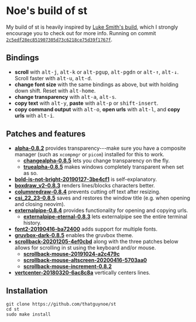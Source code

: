 # Noe's build of st

My build of st is heavily inspired by [Luke Smith's build](https://github.com/LukeSmithxyz/st), which I strongly encourage you to check out for more info. Running on commit [`2c5edf28ec851907305d73c6218ce75d39f1767f`](https://git.suckless.org/st/commit/2c5edf28ec851907305d73c6218ce75d39f1767f.html).

## Bindings

* **scroll** with <kbd>alt-j</kbd>, <kbd>alt-k</kbd> or <kbd>alt-pgup</kbd>, <kbd>alt-pgdn</kbd> or <kbd>alt-↑</kbd>, <kbd>alt-↓</kbd>. Scroll faster with <kbd>alt-u</kbd>, <kbd>alt-d</kbd>.
* **change font size** with the same bindings as above, but with holding down shift. Reset with <kbd>alt-home</kbd>.
* **change transparency** with <kbd>alt-a</kbd>, <kbd>alt-s</kbd>.
* **copy text** with <kbd>alt-y</kbd>, **paste** with <kbd>alt-p</kbd> or <kbd>shift-insert</kbd>.
* **copy command output** with <kbd>alt-o</kbd>, **open urls** with <kbd>alt-l</kbd>, and **copy urls** with <kbd>alt-i</kbd>.

## Patches and features

* [**alpha-0.8.2**](https://st.suckless.org/patches/alpha/st-alpha-0.8.2.diff) provides transparency---make sure you have a composite manager (such as `xcompmgr` or `picom`) installed for this to work.
    * [**changealpha-0.8.5**](https://github.com/LukeSmithxyz/st/commit/73a6020865607018f6442317e7f94fb5d54a7016) lets you change transparency on the fly.
    * [**truealpha-0.8.5**](https://github.com/LukeSmithxyz/st/commit/ffcacfa98d1774cfa98d960e8c5244a38d09447e) makes windows completely transparent when set as so.
* [**bold-is-not-bright-20190127-3be4cf1**](https://st.suckless.org/patches/bold-is-not-bright/st-bold-is-not-bright-20190127-3be4cf1.diff) is self-explanatory.
* [**boxdraw_v2-0.8.3**](https://st.suckless.org/patches/boxdraw/st-boxdraw_v2-0.8.3.diff) renders lines/blocks characters better.
* [**columnredraw-0.8.4**](https://github.com/nimaipatel/st/blob/master/patches/7672445bab01cb4e861651dc540566ac22e25812.diff) prevents cutting off text after resizing.
* [**csi_22_23-0.8.5**](https://st.suckless.org/patches/csi_22_23/st-csi_22_23-0.8.5.diff) saves and restores the window title (e.g. when opening and closing neovim).
* [**externalpipe-0.8.4**](https://st.suckless.org/patches/externalpipe/st-externalpipe-0.8.4.diff) provides functionality for opening and copying urls.
    * [**externalpipe-eternal-0.8.3**](https://st.suckless.org/patches/externalpipe/st-externalpipe-eternal-0.8.3.diff) lets externalpipe see the entire terminal history.
* [**font2-20190416-ba72400**](https://st.suckless.org/patches/font2/st-font2-20190416-ba72400.diff) adds support for multiple fonts.
* [**gruvbox-dark-0.8.5**](https://st.suckless.org/patches/gruvbox/st-gruvbox-dark-0.8.5.diff) enables the gruvbox theme.
* [**scrollback-20201205-4ef0cbd**](https://st.suckless.org/patches/scrollback/st-scrollback-20201205-4ef0cbd.diff) along with the three patches below allows for scrolling in st using the keyboard and/or mouse.
    * [**scrollback-mouse-20191024-a2c479c**](https://st.suckless.org/patches/scrollback/st-scrollback-mouse-20191024-a2c479c.diff)
    * [**scrollback-mouse-altscreen-20200416-5703aa0**](https://st.suckless.org/patches/scrollback/st-scrollback-mouse-altscreen-20200416-5703aa0.diff)
    * [**scrollback-mouse-increment-0.8.2**](https://st.suckless.org/patches/scrollback/st-scrollback-mouse-increment-0.8.2.diff)
* [**vertcenter-20180320-6ac8c8a**](https://st.suckless.org/patches/vertcenter/st-vertcenter-20180320-6ac8c8a.diff) vertically centers lines.

## Installation

```
git clone https://github.com/thatguynoe/st
cd st
sudo make install
```
